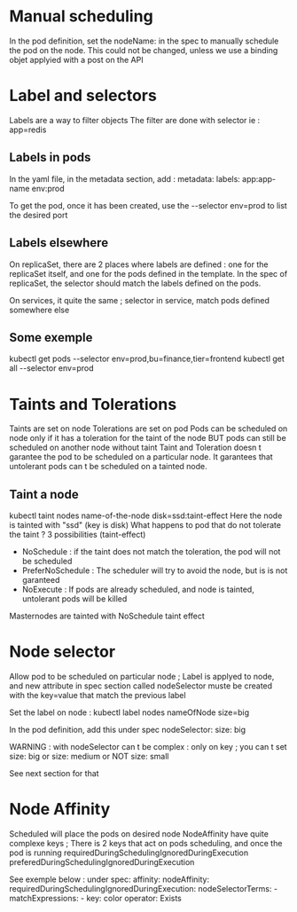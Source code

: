 # Manual scheduling
In the pod definition, set the nodeName: in the spec to manually schedule the pod on the node.
This could not be changed, unless we use a binding objet applyied with a post on the API

# Label and selectors
Labels are a way to filter objects
The filter are done with selector
ie : app=redis

## Labels in pods
In the yaml file, in the metadata section, add :
metadata:
   labels:
      app:app-name
      env:prod

To get the pod, once it has been created, use the --selector env=prod to list the desired port

## Labels elsewhere
On replicaSet, there are 2 places where labels are defined : one for the replicaSet itself, and one for the pods defined 
in the template. In the spec of replicaSet, the selector should match the labels defined on the pods.

On services, it quite the same ; selector in service, match pods defined somewhere else

## Some exemple
kubectl get pods --selector env=prod,bu=finance,tier=frontend
kubectl get all --selector env=prod

# Taints and Tolerations 
Taints are set on node
Tolerations are set on pod
Pods can be scheduled on node only if it has a toleration for the taint of the node
BUT pods can still be scheduled on another node without taint
Taint and Toleration doesn t garantee the pod to be scheduled on a particular node. It garantees that untolerant pods
can t be scheduled on a tainted node.

## Taint a node
kubectl taint nodes name-of-the-node disk=ssd:taint-effect
Here the node is tainted with "ssd" (key is disk)
What happens to pod that do not tolerate the taint ?
3 possibilities (taint-effect)
 - NoSchedule : if the taint does not match the toleration, the pod will not be scheduled 
 - PreferNoSchedule : The scheduler will try to avoid the node, but is is not garanteed 
 - NoExecute : If pods are already scheduled, and node is tainted, untolerant pods will be killed

 Masternodes are tainted with NoSchedule taint effect

 # Node selector
 Allow pod to be scheduled on particular node ;
 Label is applyed to node, and new attribute in spec section called nodeSelector muste be created 
 with the key=value that match the previous label

Set the label on node :
kubectl label nodes nameOfNode size=big

In the pod definition, add this under spec
nodeSelector:
 size: big

 WARNING : with nodeSelector can t be complex : only on key ; you can t set size: big or size: medium or NOT size: small

 See next section for that

 # Node Affinity
Scheduled will place the pods on desired node
NodeAffinity have quite complexe keys ;
There is 2 keys that act on pods scheduling, and once the pod is running
requiredDuringSchedulingIgnoredDuringExecution
preferedDuringSchedulingIgnoredDuringExecution

See exemple below :
under spec:
affinity:
 nodeAffinity:
   requiredDuringSchedulingIgnoredDuringExecution:
    nodeSelectorTerms:
     - matchExpressions:
      - key: color
        operator: Exists
 
